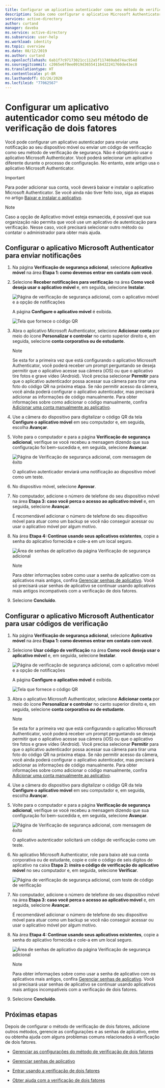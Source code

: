 ```yaml
---
title: Configurar um aplicativo autenticador como seu método de verificação de dois fatores – Azure Active Directory | Microsoft Docs
description: Saiba como configurar o aplicativo Microsoft Authenticator como seu método de verificação de dois fatores.
services: active-directory
author: curtand
manager: daveba
ms.service: active-directory
ms.subservice: user-help
ms.workload: identity
ms.topic: overview
ms.date: 08/12/2019
ms.author: curtand
ms.openlocfilehash: 6ab1f7c97173021cc112a5f117469abd74ac954d
ms.sourcegitcommit: c2065e6f0ee0919d36554116432241760de43ec8
ms.translationtype: HT
ms.contentlocale: pt-BR
ms.lasthandoff: 03/26/2020
ms.locfileid: "77062567"
---
```

# <a name="set-up-an-authenticator-app-as-your-two-factor-verification-method"></a>Configurar um aplicativo autenticador como seu método de verificação de dois fatores

Você pode configurar um aplicativo autenticador para enviar uma notificação ao seu dispositivo móvel ou enviar um código de verificação como seu método de verificação de segurança. Não é obrigatório usar o aplicativo Microsoft Authenticator. Você poderá selecionar um aplicativo diferente durante o processo de configuração. No entanto, este artigo usa o aplicativo Microsoft Authenticator.

>[!Important]
>Para poder adicionar sua conta, você deverá baixar e instalar o aplicativo Microsoft Authenticator. Se você ainda não tiver feito isso, siga as etapas no artigo [Baixar e instalar o aplicativo](user-help-auth-app-download-install.md).

>[!Note]
> Caso a opção de Aplicativo móvel esteja esmaecida, é possível que sua organização não permita que você use um aplicativo de autenticação para verificação. Nesse caso, você precisará selecionar outro método ou contatar o administrador para obter mais ajuda.

## <a name="set-up-the-microsoft-authenticator-app-to-send-notifications"></a>Configurar o aplicativo Microsoft Authenticator para enviar notificações

1. Na página **Verificação de segurança adicional**, selecione **Aplicativo móvel** na área **Etapa 1: como devemos entrar em contato com você**.

2. Selecione **Receber notificações para verificação** na área **Como você deseja usar o aplicativo móvel** e, em seguida, selecione **Instalar**.

    ![Página de verificação de segurança adicional, com o aplicativo móvel e a opção de notificações](media/multi-factor-authentication-verification-methods/multi-factor-authentication-auth-app-notification.png)

    A página **Configure o aplicativo móvel** é exibida.

    ![Tela que fornece o código QR](media/multi-factor-authentication-verification-methods/multi-factor-authentication-auth-app-barcode.png)

3. Abra o aplicativo Microsoft Authenticator, selecione **Adicionar conta** por meio do ícone **Personalizar e controlar** no canto superior direito e, em seguida, selecione **conta corporativa ou de estudante**.

    >[!Note]
    >Se esta for a primeira vez que está configurando o aplicativo Microsoft Authenticator, você poderá receber um prompt perguntando se deseja permitir que o aplicativo acesse sua câmera (iOS) ou que o aplicativo tire fotos e grave vídeo (Android). Você precisa selecionar **Permitir** para que o aplicativo autenticador possa acessar sua câmera para tirar uma foto do código QR na próxima etapa. Se não permitir acesso da câmera, você ainda poderá configurar o aplicativo autenticador, mas precisará adicionar as informações de código manualmente. Para obter informações sobre como adicionar o código manualmente, confira [Adicionar uma conta manualmente ao aplicativo](user-help-auth-app-add-account-manual.md).

4. Use a câmera do dispositivo para digitalizar o código QR da tela **Configure o aplicativo móvel** em seu computador e, em seguida, escolha **Avançar**.

5. Volte para o computador e para a página **Verificação de segurança adicional**, verifique se você recebeu a mensagem dizendo que sua configuração foi bem-sucedida e, em seguida, selecione **Avançar**.

    ![Página de Verificação de segurança adicional, com mensagem de êxito](media/multi-factor-authentication-verification-methods/multi-factor-authentication-auth-app-notification-confirm.png)

    O aplicativo autenticador enviará uma notificação ao dispositivo móvel como um teste.

6. No dispositivo móvel, selecione **Aprovar**.

7. No computador, adicione o número de telefone do seu dispositivo móvel na área **Etapa 3: caso você perca o acesso ao aplicativo móvel** e, em seguida, selecione **Avançar**.

    É recomendável adicionar o número de telefone do seu dispositivo móvel para atuar como um backup se você não conseguir acessar ou usar o aplicativo móvel por algum motivo.

8. Na área **Etapa 4: Continue usando seus aplicativos existentes**, copie a senha do aplicativo fornecida e cole-a em um local seguro.

    ![Área de senhas de aplicativo da página Verificação de segurança adicional](media/multi-factor-authentication-verification-methods/multi-factor-authentication-app-passwords.png)

    >[!Note]
    >Para obter informações sobre como usar a senha de aplicativo com os aplicativos mais antigos, confira [Gerenciar senhas de aplicativo](multi-factor-authentication-end-user-app-passwords.md). Você só precisará usar senhas de aplicativo se continuar usando aplicativos mais antigos incompatíveis com a verificação de dois fatores.

9. Selecione **Concluído**.

## <a name="set-up-the-microsoft-authenticator-app-to-use-verification-codes"></a>Configurar o aplicativo Microsoft Authenticator para usar códigos de verificação

1. Na página **Verificação de segurança adicional**, selecione **Aplicativo móvel** na área **Etapa 1: como devemos entrar em contato com você**.

2. Selecione **Usar código de verificação** na área **Como você deseja usar o aplicativo móvel** e, em seguida, selecione **Instalar**.

    ![Página de verificação de segurança adicional, com o aplicativo móvel e a opção de notificações](media/multi-factor-authentication-verification-methods/multi-factor-authentication-auth-app-verification-code.png)

    A página **Configure o aplicativo móvel** é exibida.

    ![Tela que fornece o código QR](media/multi-factor-authentication-verification-methods/multi-factor-authentication-auth-app-barcode.png)

3. Abra o aplicativo Microsoft Authenticator, selecione **Adicionar conta** por meio do ícone **Personalizar e controlar** no canto superior direito e, em seguida, selecione **conta corporativa ou de estudante**.

    >[!Note]
    >Se esta for a primeira vez que está configurando o aplicativo Microsoft Authenticator, você poderá receber um prompt perguntando se deseja permitir que o aplicativo acesse sua câmera (iOS) ou que o aplicativo tire fotos e grave vídeo (Android). Você precisa selecionar **Permitir** para que o aplicativo autenticador possa acessar sua câmera para tirar uma foto do código QR na próxima etapa. Se não permitir acesso da câmera, você ainda poderá configurar o aplicativo autenticador, mas precisará adicionar as informações de código manualmente. Para obter informações sobre como adicionar o código manualmente, confira [Adicionar uma conta manualmente ao aplicativo](user-help-auth-app-add-account-manual.md).

4. Use a câmera do dispositivo para digitalizar o código QR da tela **Configure o aplicativo móvel** em seu computador e, em seguida, escolha **Avançar**.

5. Volte para o computador e para a página **Verificação de segurança adicional**, verifique se você recebeu a mensagem dizendo que sua configuração foi bem-sucedida e, em seguida, selecione **Avançar**.

    ![Página de Verificação de segurança adicional, com mensagem de êxito](media/multi-factor-authentication-verification-methods/multi-factor-authentication-auth-app-verification-confirm.png)

    O aplicativo autenticador solicitará um código de verificação como um teste.

6. No aplicativo Microsoft Authenticator, role para baixo até sua conta corporativa ou de estudante, copie e cole o código de seis dígitos do aplicativo na caixa **Etapa 2: insira o código de verificação do aplicativo móvel** no seu computador e, em seguida, selecione **Verificar**.

    ![Página de verificação de segurança adicional, com teste de código de verificação](media/multi-factor-authentication-verification-methods/multi-factor-authentication-auth-app-verification-test.png)

7. No computador, adicione o número de telefone do seu dispositivo móvel na área **Etapa 3: caso você perca o acesso ao aplicativo móvel** e, em seguida, selecione **Avançar**.

    É recomendável adicionar o número de telefone do seu dispositivo móvel para atuar como um backup se você não conseguir acessar ou usar o aplicativo móvel por algum motivo.

8. Na área **Etapa 4: Continue usando seus aplicativos existentes**, copie a senha do aplicativo fornecida e cole-a em um local seguro.

    ![Área de senhas de aplicativo da página Verificação de segurança adicional](media/multi-factor-authentication-verification-methods/multi-factor-authentication-app-passwords.png)

    >[!Note]
    >Para obter informações sobre como usar a senha de aplicativo com os aplicativos mais antigos, confira [Gerenciar senhas de aplicativo](multi-factor-authentication-end-user-app-passwords.md). Você só precisará usar senhas de aplicativo se continuar usando aplicativos mais antigos incompatíveis com a verificação de dois fatores.

9. Selecione **Concluído**.

## <a name="next-steps"></a>Próximas etapas

Depois de configurar o método de verificação de dois fatores, adicione outros métodos, gerencie as configurações e as senhas de aplicativo, entre ou obtenha ajuda com alguns problemas comuns relacionados à verificação de dois fatores.

- [Gerenciar as configurações do método de verificação de dois fatores](multi-factor-authentication-end-user-manage-settings.md)

- [Gerenciar senhas de aplicativo](multi-factor-authentication-end-user-app-passwords.md)

- [Entrar usando a verificação de dois fatores](multi-factor-authentication-end-user-signin.md)

- [Obter ajuda com a verificação de dois fatores](multi-factor-authentication-end-user-troubleshoot.md)
